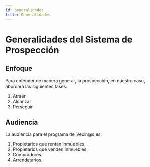 ```yaml
---
id: generalidades
title: Generalidades
---
```


# Generalidades del Sistema de Prospección

## Enfoque 

Para entender de manera general, la prospección, en nuestro caso, abordará las siguientes fases:

1. Atraer
2. Alcanzar
3. Perseguir

## Audiencia

La audiencia para el programa de Vecin@s es:

1. Propietarios que rentan inmuebles.
2. Propietarios que venden inmuebles.
3. Compradores.
4. Arrendatarios.
   



